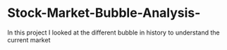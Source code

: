 # Stock-Market-Bubble-Analysis-
In this project I looked at the different bubble in history to understand the current market

